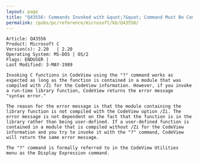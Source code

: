 ```yaml
---
layout: page
title: "Q43556: Commands Invoked with &quot;?&quot; Command Must Be Compiled with /Zi"
permalink: /pubs/pc/reference/microsoft/kb/Q43556/
---
```


	Article: Q43556
	Product: Microsoft C
	Version(s): 2.20   | 2.20
	Operating System: MS-DOS | OS/2
	Flags: ENDUSER |
	Last Modified: 3-MAY-1989
	
	Invoking C functions in CodeView using the "?" command works as
	expected as long as the function is contained in a module that was
	compiled with /Zi for the CodeView information. However, if you invoke
	a run-time library function, CodeView returns the error message
	"syntax error."
	
	The reason for the error message is that the module containing the
	library function is not compiled with the CodeView option /Zi. The
	error message is not dependent on the fact that the function is in the
	library rather than being user-defined. If a user-defined function is
	contained in a module that is compiled without /Zi for the CodeView
	information and you try to invoke it with the "?" command, CodeView
	will return the same error message.
	
	The "?" command is formally referred to in the CodeView Utilities
	menu as the Display Expression command.
